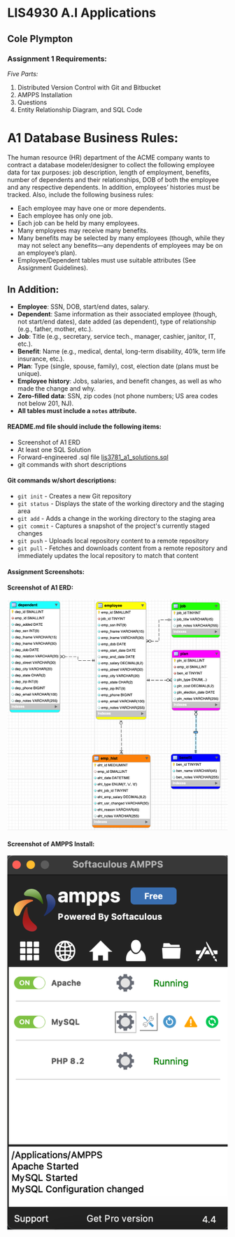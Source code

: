 # LIS4930 A.I Applications

## Cole Plympton

### Assignment 1 Requirements:

*Five Parts:*

1. Distributed Version Control with Git and Bitbucket
2. AMPPS Installation
3. Questions 
4. Entity Relationship Diagram, and SQL Code 


# A1 Database Business Rules:

The human resource (HR) department of the ACME company wants to contract a database modeler/designer to collect the following employee data for tax purposes: job description, length of employment, benefits, number of dependents and their relationships, DOB of both the employee and any respective dependents. In addition, employees’ histories must be tracked. Also, include the following business rules:

- Each employee may have one or more dependents.
- Each employee has only one job.
- Each job can be held by many employees.
- Many employees may receive many benefits.
- Many benefits may be selected by many employees (though, while they may not select any benefits—any dependents of employees may be on an employee’s plan).
- Employee/Dependent tables must use suitable attributes (See Assignment Guidelines).

## In Addition:
- **Employee**: SSN, DOB, start/end dates, salary.
- **Dependent**: Same information as their associated employee (though, not start/end dates), date added (as dependent), type of relationship (e.g., father, mother, etc.).
- **Job**: Title (e.g., secretary, service tech., manager, cashier, janitor, IT, etc.).
- **Benefit**: Name (e.g., medical, dental, long-term disability, 401k, term life insurance, etc.).
- **Plan**: Type (single, spouse, family), cost, election date (plans must be unique).
- **Employee history**: Jobs, salaries, and benefit changes, as well as who made the change and why.
- **Zero-filled data**: SSN, zip codes (not phone numbers; US area codes not below 201, NJ).
- **All tables must include a `notes` attribute.**

#### README.md file should include the following items:

* Screenshot of A1 ERD
* At least one SQL Solution 
* Forward-engineered .sql file [lis3781_a1_solutions.sql](lis3781_a1_solutions.sql "lis3781_a1_solutions.sql")
* git commands with short descriptions

#### Git commands w/short descriptions:

- `git init` - Creates a new Git repository
- `git status` - Displays the state of the working directory and the staging area
- `git add` - Adds a change in the working directory to the staging area
- `git commit` - Captures a snapshot of the project's currently staged changes
- `git push` - Uploads local repository content to a remote repository
- `git pull` - Fetches and downloads content from a remote repository and immediately updates the local repository to match that content


#### Assignment Screenshots:

#### Screenshot of A1 ERD:

![A1 ERD Screenshot](ss/a1_erd.png)


#### Screenshot of AMPPS Install:
![AMPPS Install](ss/a1_ampps.png)






